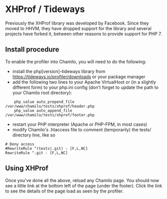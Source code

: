# XHProf / Tideways

Previously the XHProf library was developed by Facebook. Since they moved to
HHVM, they have dropped support for the library and several projects have
forked it, between other reasons to provide support for PHP 7.

## Install procedure

To enable the profiler into Chamilo, you will need to do the following:
- install the php[version]-tideways library from https://tideways.io/profiler/downloads or your package manager
- add the following two lines to your Apache VirtualHost or (in a slightly different form) to your php.ini config
  (don't forget to update the path to your Chamilo root directory):
```
    php_value auto_prepend_file /var/www/chamilo/tests/xhprof/header.php
    php_value auto_append_file /var/www/chamilo/tests/xhprof/footer.php
```
- restart your PHP interpreter (Apache or PHP-FPM, in most cases)
- modify Chamilo's .htaccess file to comment (temporarily) the tests/ directory line, like so
```
# Deny access
#RewriteRule ^(tests|.git) - [F,L,NC]
RewriteRule ^.git - [F,L,NC]
```

## Using XHProf

Once you've done all the above, reload any Chamilo page.
You should now see a little link at the bottom left of the page (under the footer).
Click the link to see the details of the page load as seen by the profiler.